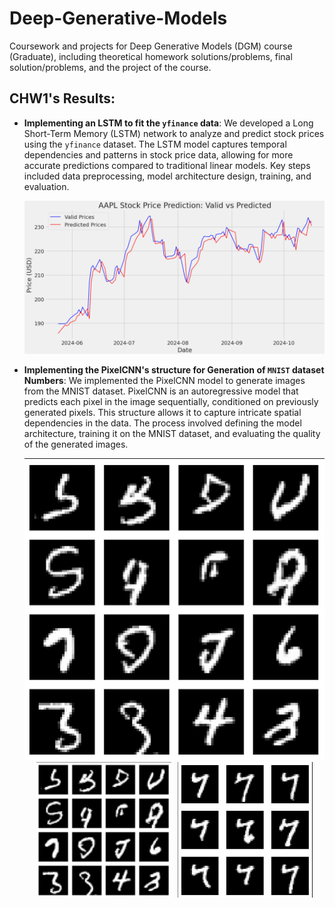 # Deep-Generative-Models
Coursework and projects for Deep Generative Models (DGM) course (Graduate), including theoretical homework solutions/problems, final solution/problems, and the project of the course.

## CHW1's Results:
- **Implementing an LSTM to fit the `yfinance` data**:
  We developed a Long Short-Term Memory (LSTM) network to analyze and predict stock prices using the `yfinance` dataset. The LSTM model captures temporal dependencies and patterns in stock price data, allowing for more accurate predictions compared to traditional linear models. Key steps included data preprocessing, model architecture design, training, and evaluation.

  <div align="center">
    <img src="https://github.com/MohammadParsaTheFirst/Deep-generative-models-course/blob/main/CHW1/results/LSTM_Result2.png?raw=true" alt="LSTM Results" width="500"/>
  </div>

- **Implementing the PixelCNN's structure for Generation of `MNIST` dataset Numbers**:
  We implemented the PixelCNN model to generate images from the MNIST dataset. PixelCNN is an autoregressive model that predicts each pixel in the image sequentially, conditioned on previously generated pixels. This structure allows it to capture intricate spatial dependencies in the data. The process involved defining the model architecture, training it on the MNIST dataset, and evaluating the quality of the generated images.

  <div align="center">
    <img src="https://github.com/MohammadParsaTheFirst/Deep-generative-models-course/blob/main/CHW1/results/Pixelcnn_Result1.png?raw=true" alt="PixelCNN Results" width="500"/>
  </div>


    <div style="display: flex; justify-content: center;">
    <img src="https://github.com/MohammadParsaTheFirst/Deep-generative-models-course/blob/main/CHW1/results/Pixelcnn_Result1.png?raw=true" alt="PixelCNN Results" width="45%" style="margin-right: 10px;"/>
    <img src="https://github.com/MohammadParsaTheFirst/Deep-generative-models-course/blob/main/CHW1/results/Pixelcnn_Result2.png?raw=true" alt="PixelCNN Results" width="45%"/>
  </div>

